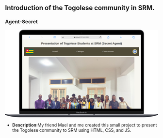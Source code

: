 ## Introduction of the Togolese community in SRM.

### Agent-Secret
<a href="agent-secret-srm.vercel.app" target="_blank">
    <img src="img/readme.png" alt="Agent_secret">
</a>

- **Description**:My friend Mael and me  created this small project to present the Togolese community to SRM using HTML, CSS, and JS.

